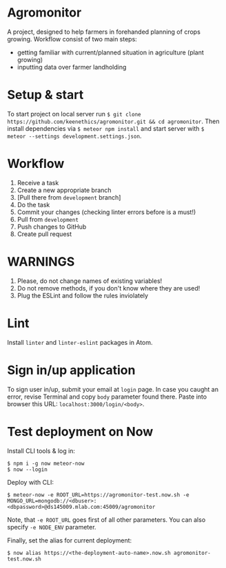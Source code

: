 # Agromonitor

A project, designed to help farmers in forehanded planning of crops growing. Workflow consist of two main steps:
* getting familiar with current/planned situation in agriculture (plant growing)
* inputting data over farmer landholding

# Setup & start

To start project on local server run `$ git clone https://github.com/keenethics/agromonitor.git && cd agromonitor`.
Then install dependencies via `$ meteor npm install` and start server with `$ meteor --settings development.settings.json`.

# Workflow

1. Receive a task
2. Create a new appropriate branch
3. [Pull there from `development` branch]
4. Do the task
5. Commit your changes (checking linter errors before is a must!)
6. Pull from `development`
7. Push changes to GitHub
8. Create pull request

# WARNINGS

1. Please, do not change names of existing variables!
2. Do not remove methods, if you don't know where they are used!
3. Plug the ESLint and follow the rules inviolately

# Lint

Install `linter` and `linter-eslint` packages in Atom.

# Sign in/up application

To sign user in/up, submit your email at `login` page. In case you caught an error, revise Terminal and copy `body` parameter found there. Paste into browser this URL: `localhost:3000/login/<body>`.

# Test deployment on Now

Install CLI tools & log in:
```
$ npm i -g now meteor-now
$ now --login
```

Deploy with CLI:
```
$ meteor-now -e ROOT_URL=https://agromonitor-test.now.sh -e MONGO_URL=mongodb://<dbuser>:<dbpassword>@ds145009.mlab.com:45009/agromonitor
```
Note, that `-e ROOT_URL` goes first of all other parameters.
You can also specify `-e NODE_ENV` parameter.

Finally, set the alias for current deployment:
```
$ now alias https://<the-deployment-auto-name>.now.sh agromonitor-test.now.sh
```

